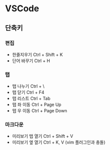 # VSCode

## 단축키

### 편집

* 한줄지우기 Ctrl + Shift + K
* 단어 바꾸기 Ctrl + H

### 탭

* 탭 나누기 Ctrl + \
* 탭 닫기 Ctrl + F4
* 탭 리스트 Ctrl + Tab
* 탭 좌 이동 Ctrl + Page Up
* 탭 우 이동 Ctrl + Page Down

### 마크다운

* 미리보기 탭 열기 Ctrl + Shift + V
* 미리보기 옆 열기 Ctrl + K, V (vim 플러그인과 충돌)
